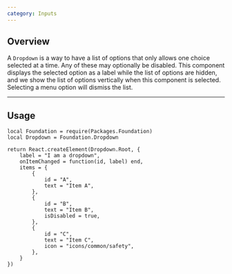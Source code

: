 ```yaml
---
category: Inputs
---
```


## Overview

A `Dropdown` is a way to have a list of options that only allows one choice selected at a time. Any of these may optionally be disabled. This component displays the selected option as a
label while the list of options are hidden, and we show the list of options vertically when this component is selected. Selecting a menu option will dismiss the list.

---

## Usage

```luau
local Foundation = require(Packages.Foundation)
local Dropdown = Foundation.Dropdown

return React.createElement(Dropdown.Root, {
    label = "I am a dropdown",
    onItemChanged = function(id, label) end,
    items = {
        {
			id = "A",
			text = "Item A",
		},
		{
			id = "B",
			text = "Item B",
			isDisabled = true,
		},
		{
			id = "C",
			text = "Item C",
			icon = "icons/common/safety",
		},
    }
})
```
